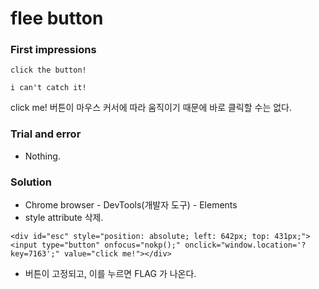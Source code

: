 # flee button
### First impressions
```
click the button!

i can't catch it!
```
click me! 버튼이 마우스 커서에 따라 움직이기 때문에 바로 클릭할 수는 없다.

### Trial and error
* Nothing.  

### Solution
* Chrome browser - DevTools(개발자 도구) - Elements
* style attribute 삭제.
```
<div id="esc" style="position: absolute; left: 642px; top: 431px;"><input type="button" onfocus="nokp();" onclick="window.location='?key=7163';" value="click me!"></div>
```
* 버튼이 고정되고, 이를 누르면 FLAG 가 나온다.